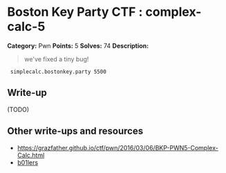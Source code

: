 # Boston Key Party CTF : complex-calc-5

**Category:** Pwn
**Points:** 5
**Solves:** 74
**Description:**

> we've fixed a tiny bug!

` simplecalc.bostonkey.party 5500`


## Write-up

(TODO)

## Other write-ups and resources

* <https://grazfather.github.io/ctf/pwn/2016/03/06/BKP-PWN5-Complex-Calc.html>
* [b01lers](https://b01lers.net/challenges/Boston%20Key%20Party%202016/Complex%20Calc/94/)
